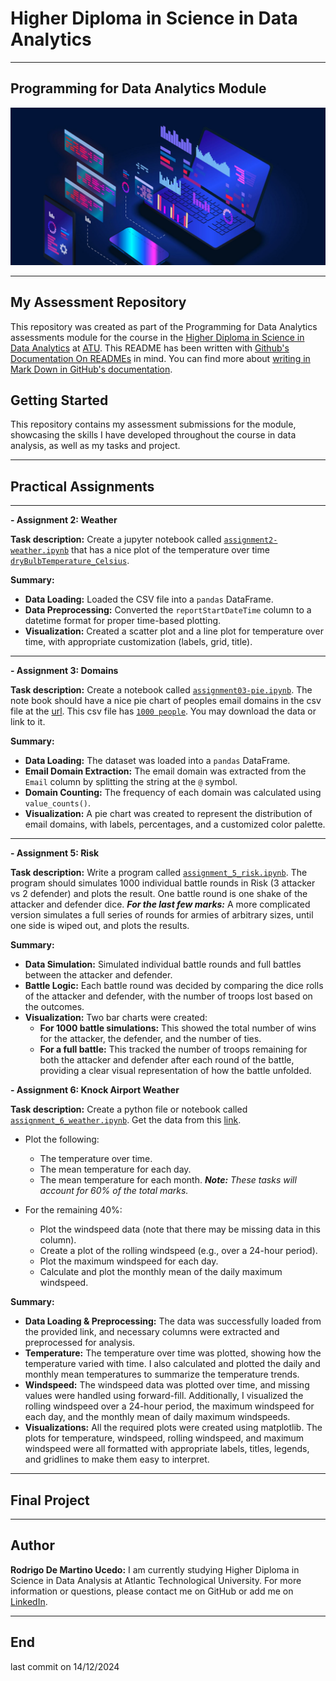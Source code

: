 # Higher Diploma in Science in Data Analytics
******

## Programming for Data Analytics Module

![Programming](ImgProgramming.jpeg)

************

## My Assessment Repository

This repository was created as part of the Programming for Data Analytics assessments module for the course in the [Higher Diploma in Science in Data Analytics](https://www.atu.ie/courses/higher-diploma-in-science-data-analytics?_gl=1%2A1bcdos0%2A_ga%2AMTE3OTU2MzQ5LjE2OTY2MDYwMzE.%2A_ga_5R02GBYV8V%2AMTcxNDMzOTE2Ni4xMS4xLjE3MTQzMzkyMDAuMC4wLjA.) at [ATU](https://www.atu.ie/). This README has been written with [Github's Documentation On READMEs](https://docs.github.com/en/repositories/managing-your-repositorys-settings-and-features/customizing-your-repository/about-readmes) in mind. You can find more about [writing in Mark Down in GitHub's documentation](https://docs.github.com/en/get-started/writing-on-github/getting-started-with-writing-and-formatting-on-github/basic-writing-and-formatting-syntax).

## Getting Started

This repository contains my assessment submissions for the module, showcasing the skills I have developed throughout the course in data analysis, as well as my tasks and project.

*****

## Practical Assignments

*****

**- Assignment 2: Weather**

**Task description:** Create a jupyter notebook called [`assignment2-weather.ipynb`](https://github.com/RodrigoDMU/programming-for-data-analytics/blob/main/assignments/assignment2-weather.ipynb) that has a nice plot of the temperature over time
[`dryBulbTemperature_Celsius`](https://github.com/RodrigoDMU/programming-for-data-analytics/blob/main/assignments/weatherreadings1.csv).

**Summary:**
- **Data Loading:** Loaded the CSV file into a `pandas` DataFrame.
- **Data Preprocessing:** Converted the `reportStartDateTime` column to a datetime format for proper time-based plotting.
- **Visualization:** Created a scatter plot and a line plot for temperature over time, with appropriate customization (labels, grid, title).

*****

**- Assignment 3: Domains**

**Task description:** Create a notebook called [`assignment03-pie.ipynb`](https://github.com/RodrigoDMU/programming-for-data-analytics/blob/main/assignments/assignment03-pie.ipynb). The note book should have a nice pie chart of peoples email domains in the csv file at the [url](https://drive.google.com/uc?id=1AWPf-pJodJKeHsARQK_RHiNsE8fjPCVK&export=download). This csv file has [`1000 people`](https://github.com/RodrigoDMU/programming-for-data-analytics/blob/main/assignments/people-1000.csv). You may download the data or link to it.

**Summary:**
- **Data Loading:** The dataset was loaded into a `pandas` DataFrame.
- **Email Domain Extraction:** The email domain was extracted from the `Email` column by splitting the string at the `@` symbol.
- **Domain Counting:** The frequency of each domain was calculated using `value_counts()`.
- **Visualization:** A pie chart was created to represent the distribution of email domains, with labels, percentages, and a customized color palette.

*****

**- Assignment 5: Risk**

**Task description:** Write a program called [`assignment_5_risk.ipynb`](https://github.com/RodrigoDMU/programming-for-data-analytics/blob/main/assignments/assignment_5_risk.ipynb). The program should simulates 1000 individual battle rounds in Risk (3 attacker vs 2 defender) and plots the result. One battle round is one shake of the attacker and defender dice. ***For the last few marks:*** A more complicated version simulates a full series of rounds for armies of arbitrary sizes, until one side is wiped out, and plots the results.

**Summary:**
- **Data Simulation:** Simulated individual battle rounds and full battles between the attacker and defender.
- **Battle Logic:** Each battle round was decided by comparing the dice rolls of the attacker and defender, with the number of troops lost based on the outcomes.
- **Visualization:** Two bar charts were created:
    - **For 1000 battle simulations:** This showed the total number of wins for the attacker, the defender, and the number of ties.
    - **For a full battle:** This tracked the number of troops remaining for both the attacker and defender after each round of the battle, providing a clear visual representation of how the battle unfolded.

**- Assignment 6: Knock Airport Weather**

**Task description:** Create a python file or notebook called [`assignment_6_weather.ipynb`](https://github.com/RodrigoDMU/programming-for-data-analytics/blob/main/assignments/assignment_6_weather.ipynb). Get the data from this [link](https://cli.fusio.net/cli/climate_data/webdata/hly4935.csv). 

- Plot the following:
    - The temperature over time.
    - The mean temperature for each day.
    - The mean temperature for each month.
***Note:*** _These tasks will account for 60% of the total marks._

- For the remaining 40%:
    - Plot the windspeed data (note that there may be missing data in this column).
    - Create a plot of the rolling windspeed (e.g., over a 24-hour period).
    - Plot the maximum windspeed for each day.
    - Calculate and plot the monthly mean of the daily maximum windspeed.

**Summary:**
- **Data Loading & Preprocessing:** The data was successfully loaded from the provided link, and necessary columns were extracted and preprocessed for analysis.
- **Temperature:** The temperature over time was plotted, showing how the temperature varied with time. I also calculated and plotted the daily and monthly mean temperatures to summarize the temperature trends.
- **Windspeed:** The windspeed data was plotted over time, and missing values were handled using forward-fill. Additionally, I visualized the rolling windspeed over a 24-hour period, the maximum windspeed for each day, and the monthly mean of daily maximum windspeeds.
- **Visualizations:** All the required plots were created using matplotlib. The plots for temperature, windspeed, rolling windspeed, and maximum windspeed were all formatted with appropriate labels, titles, legends, and gridlines to make them easy to interpret.

*****

## Final Project

*****

## Author

**Rodrigo De Martino Ucedo:**
 I am currently studying Higher Diploma in Science in Data Analysis at Atlantic Technological University. For more information or questions, please contact me on GitHub or add me on [LinkedIn](https://www.linkedin.com/in/rdmdemartino/).

*******
## End
last commit on 14/12/2024